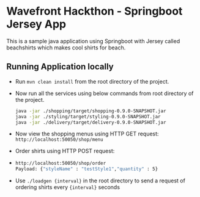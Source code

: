 # Wavefront Hackthon - Springboot Jersey App

This is a sample java application using Springboot with Jersey called beachshirts which makes cool shirts for beach. 

## Running Application locally 

- Run `mvn clean install` from the root directory of the project.

- Now run all the services using below commands from root directory of the project.

  ```bash
  java -jar ./shopping/target/shopping-0.9.0-SNAPSHOT.jar
  java -jar ./styling/target/styling-0.9.0-SNAPSHOT.jar
  java -jar ./delivery/target/delivery-0.9.0-SNAPSHOT.jar
  ```

- Now view the shopping menus using HTTP GET request: `http://localhost:50050/shop/menu`

- Order shirts using HTTP POST request:

- ```bash
  http://localhost:50050/shop/order
  Payload: {"styleName" : "testStyle1","quantity" : 5}
  ```

- Use `./loadgen {interval}` in the root directory to send a request of ordering shirts every  `{interval}` seconds